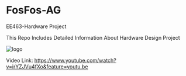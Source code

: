 # FosFos-AG
EE463-Hardware Project


This Repo Includes Detailed Information About Hardware Design Project


![logo](https://user-images.githubusercontent.com/44348614/51260012-62962b00-19be-11e9-9add-50763333729f.png)

Video Link: https://www.youtube.com/watch?v=irYZJVu4fXo&feature=youtu.be
